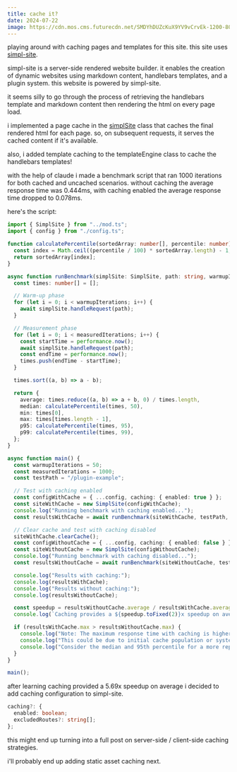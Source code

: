 ```yaml
---
title: cache it?
date: 2024-07-22
image: https://cdn.mos.cms.futurecdn.net/SMDYhDUZcKuX9YV9vCrvEk-1200-80.jpg
---
```


playing around with caching pages and templates for this site. this site uses [simpl-site](https://github.com/iamseeley/simpl-site). 

<aside>simpl-site is a server-side rendered website builder. it enables the creation of dynamic websites using markdown content, handlebars templates, and a plugin system. this website is powered by simpl-site.</aside>

it seems silly to go through the process of retrieving the handlebars template and markdown content then rendering the html on every page load.

i implemented a page cache in the [simplSite](https://github.com/iamseeley/simpl-site/commit/9287c696421c6e32608ad0a9f8ff5bd89bc26472) class that caches the final rendered html for each page. so, on subsequent requests, it serves the cached content if it's available.

also, i added template caching to the templateEngine class to cache the handlebars templates!

with the help of claude i made a benchmark script that ran 1000 iterations for both cached and uncached scenarios. without caching the average response time was 0.444ms, with caching enabled the average response time dropped to 0.078ms.

here's the script: 

```typescript
import { SimplSite } from "../mod.ts";
import { config } from "./config.ts";

function calculatePercentile(sortedArray: number[], percentile: number): number {
  const index = Math.ceil((percentile / 100) * sortedArray.length) - 1;
  return sortedArray[index];
}

async function runBenchmark(simplSite: SimplSite, path: string, warmupIterations: number, measuredIterations: number) {
  const times: number[] = [];

  // Warm-up phase
  for (let i = 0; i < warmupIterations; i++) {
    await simplSite.handleRequest(path);
  }

  // Measurement phase
  for (let i = 0; i < measuredIterations; i++) {
    const startTime = performance.now();
    await simplSite.handleRequest(path);
    const endTime = performance.now();
    times.push(endTime - startTime);
  }

  times.sort((a, b) => a - b);

  return {
    average: times.reduce((a, b) => a + b, 0) / times.length,
    median: calculatePercentile(times, 50),
    min: times[0],
    max: times[times.length - 1],
    p95: calculatePercentile(times, 95),
    p99: calculatePercentile(times, 99),
  };
}

async function main() {
  const warmupIterations = 50;
  const measuredIterations = 1000;
  const testPath = "/plugin-example";

  // Test with caching enabled
  const configWithCache = { ...config, caching: { enabled: true } };
  const siteWithCache = new SimplSite(configWithCache);
  console.log("Running benchmark with caching enabled...");
  const resultsWithCache = await runBenchmark(siteWithCache, testPath, warmupIterations, measuredIterations);

  // Clear cache and test with caching disabled
  siteWithCache.clearCache();
  const configWithoutCache = { ...config, caching: { enabled: false } };
  const siteWithoutCache = new SimplSite(configWithoutCache);
  console.log("Running benchmark with caching disabled...");
  const resultsWithoutCache = await runBenchmark(siteWithoutCache, testPath, warmupIterations, measuredIterations);

  console.log("Results with caching:");
  console.log(resultsWithCache);
  console.log("Results without caching:");
  console.log(resultsWithoutCache);

  const speedup = resultsWithoutCache.average / resultsWithCache.average;
  console.log(`Caching provides a ${speedup.toFixed(2)}x speedup on average`);

  if (resultsWithCache.max > resultsWithoutCache.max) {
    console.log("Note: The maximum response time with caching is higher than without caching.");
    console.log("This could be due to initial cache population or system variability.");
    console.log("Consider the median and 95th percentile for a more representative comparison.");
  }
}

main();
```

after learning caching provided a 5.69x speedup on average i decided to add caching configuration to simpl-site.

```typescript
caching?: {
  enabled: boolean;
  excludedRoutes?: string[];
};
```

this might end up turning into a full post on server-side / client-side caching strategies.

i'll probably end up adding static asset caching next.
